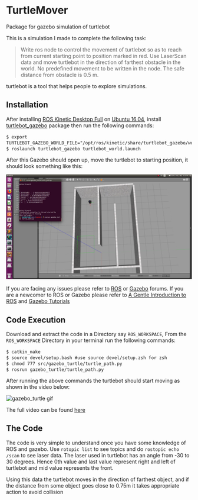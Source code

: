 # TurtleMover

Package for gazebo simulation of turtlebot

This is a simulation I made to complete the following task:
> Write ros node to control the movement of turtlebot so as to reach from current
starting point to position marked in red. Use LaserScan data and move turtlebot in the
direction of farthest obstacle in the world. No predefined movement to be written in the
node. The safe distance from obstacle is 0.5 m.

turtlebot is a tool that helps people to explore simulations.

## Installation

After installing [ROS Kinetic Desktop Full](http://wiki.ros.org/kinetic/Installation/Ubuntu) on [Ubuntu 16.04](http://cdimage.ubuntu.com/netboot/16.04/), install [turtlebot_gazebo](http://wiki.ros.org/turtlebot_gazebo) package then run the following commands:

```
$ export TURTLEBOT_GAZEBO_WORLD_FILE="/opt/ros/kinetic/share/turtlebot_gazebo/worlds/corridor.world"
$ roslaunch turtlebot_gazebo turtlebot_world.launch
```
After this Gazebo should open up, move the turtlebot to starting position, it should look something like this:

![gazebo_turtle image](assets/gazebo_turtle.png)

If you are facing any issues please refer to [ROS](https://answers.ros.org/questions/) or [Gazebo](http://answers.gazebosim.org/questions/) forums. If you are a newcomer to ROS or Gazebo please refer to [A Gentle Introduction to ROS](https://cse.sc.edu/~jokane/agitr/) and [Gazebo Tutorials](http://gazebosim.org/tutorials)

## Code Execution

Download and extract the code in a Directory say `ROS_WORKSPACE`, From the `ROS_WORKSPACE` Directory in your terminal run the following commands:

```
$ catkin_make
$ source devel/setup.bash #use source devel/setup.zsh for zsh
$ chmod 777 src/gazebo_turtle/turtle_path.py
$ rosrun gazebo_turtle/turtle_path.py
```

After running the above commands the turtlebot should start moving as shown in the video below:

![gazebo_turtle gif](assets/gazebo_turtle.gif)

The full video can be found [here](https://www.youtube.com/watch?v=aV1GmPjS0P4)

## The Code

The code is very simple to understand once you have some knowledge of ROS and gazebo. Use `rotopic list` to see topics and do `rostopic echo /scan` to see laser data. The laser used in turtlebot has an angle from -30 to 30 degrees. Hence 0th value and last value represent right and left of turtlebot and mid value represents the front.

Using this data the turtlebot moves in the direction of farthest object, and if the distance from some object goes close to 0.75m it takes appropriate action to avoid collision